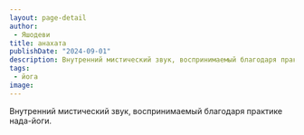 ```yaml
---
layout: page-detail
author:
 - Яшодеви
title: анахата
publishDate: "2024-09-01"
description: Внутренний мистический звук, воспринимаемый благодаря практике нада-йоги.
tags:
 - йога
image: 
---
```


Внутренний мистический звук, воспринимаемый благодаря практике нада-йоги.

